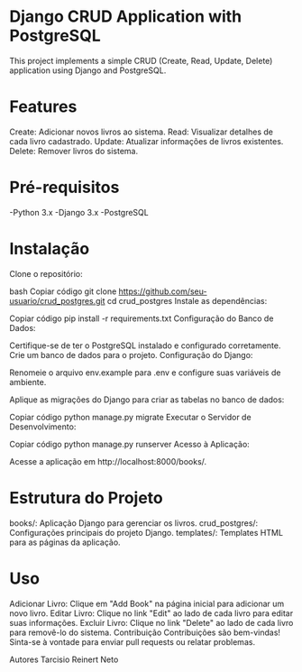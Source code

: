 # Django CRUD Application with PostgreSQL
 This project implements a simple CRUD (Create, Read, Update, Delete) application using Django and PostgreSQL.

<h1>Features</h1>
Create: Adicionar novos livros ao sistema.
Read: Visualizar detalhes de cada livro cadastrado.
Update: Atualizar informações de livros existentes.
Delete: Remover livros do sistema.
<h1>Pré-requisitos</h1>
-Python 3.x
-Django 3.x
-PostgreSQL
<h1>Instalação</h1>
Clone o repositório:

bash
Copiar código
git clone https://github.com/seu-usuario/crud_postgres.git
cd crud_postgres
Instale as dependências:

Copiar código
pip install -r requirements.txt
Configuração do Banco de Dados:

Certifique-se de ter o PostgreSQL instalado e configurado corretamente.
Crie um banco de dados para o projeto.
Configuração do Django:

Renomeie o arquivo env.example para .env e configure suas variáveis de ambiente.

Aplique as migrações do Django para criar as tabelas no banco de dados:

Copiar código
python manage.py migrate
Executar o Servidor de Desenvolvimento:

Copiar código
python manage.py runserver
Acesso à Aplicação:

Acesse a aplicação em http://localhost:8000/books/.

<h1>Estrutura do Projeto</h1>
books/: Aplicação Django para gerenciar os livros.
crud_postgres/: Configurações principais do projeto Django.
templates/: Templates HTML para as páginas da aplicação.
<h1>Uso</h1>
Adicionar Livro: Clique em "Add Book" na página inicial para adicionar um novo livro.
Editar Livro: Clique no link "Edit" ao lado de cada livro para editar suas informações.
Excluir Livro: Clique no link "Delete" ao lado de cada livro para removê-lo do sistema.
Contribuição
Contribuições são bem-vindas! Sinta-se à vontade para enviar pull requests ou relatar problemas.

Autores
Tarcisio Reinert Neto 
